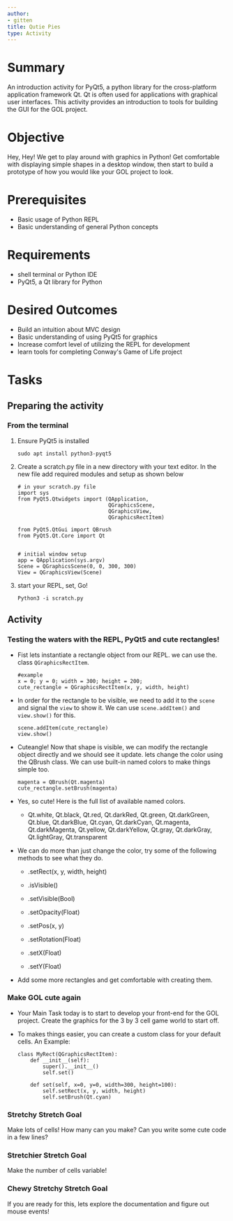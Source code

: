```yaml
---
author:
- gitten
title: Qutie Pies
type: Activity
---
```


Summary
=======

An introduction activity for PyQt5, a python library for the
cross-platform application framework Qt. Qt is often used for
applications with graphical user interfaces. This activity provides an
introduction to tools for building the GUI for the GOL project.

Objective
=========

Hey, Hey! We get to play around with graphics in Python! Get comfortable
with displaying simple shapes in a desktop window, then start to build a
prototype of how you would like your GOL project to look.

Prerequisites
=============

-   Basic usage of Python REPL
-   Basic understanding of general Python concepts

Requirements
============

-   shell terminal or Python IDE
-   PyQt5, a Qt library for Python

Desired Outcomes
================

-   Build an intuition about MVC design
-   Basic understanding of using PyQt5 for graphics
-   Increase comfort level of utilizing the REPL for development
-   learn tools for completing Conway's Game of Life project

Tasks
=====

Preparing the activity
----------------------

### From the terminal

1.  Ensure PyQt5 is installed

    ``` {.bash}
    sudo apt install python3-pyqt5
    ```

2.  Create a scratch.py file in a new directory with your text editor.
    In the new file add required modules and setup as shown below

    ``` {.python}
    # in your scratch.py file
    import sys
    from PyQt5.Qtwidgets import (QApplication,
                                 QGraphicsScene,
                                 QGraphicsView,
                                 QGraphicsRectItem)

    from PyQt5.QtGui import QBrush
    from PyQt5.Qt.Core import Qt


    # initial window setup
    app = QApplication(sys.argv)
    Scene = QGraphicsScene(0, 0, 300, 300)
    View = QGraphicsView(Scene)
    ```

3.  start your REPL, set, Go!

    ``` {.bash}
    Python3 -i scratch.py
    ```

Activity
--------

### Testing the waters with the REPL, PyQt5 and cute rectangles!

-   Fist lets instantiate a rectangle object from our REPL. we can use
    the. class `QGraphicsRectItem`.

    ``` {.python}
    #example
    x = 0; y = 0; width = 300; height = 200;
    cute_rectangle = QGraphicsRectItem(x, y, width, height)
    ```

-   In order for the rectangle to be visible, we need to add it to the
    `scene` and signal the `view` to show it. We can use
    `scene.addItem()` and `view.show()` for this.

    ``` {.python}
    scene.addItem(cute_rectangle)
    view.show()
    ```

-   Cuteangle! Now that shape is visible, we can modify the rectangle
    object directly and we should see it update. lets change the color
    using the QBrush class. We can use built-in named colors to make
    things simple too.

    ``` {.python}
    magenta = QBrush(Qt.magenta)
    cute_rectangle.setBrush(magenta)
    ```

-   Yes, so cute! Here is the full list of available named colors.

    -   Qt.white, Qt.black, Qt.red, Qt.darkRed, Qt.green, Qt.darkGreen,
        Qt.blue, Qt.darkBlue, Qt.cyan, Qt.darkCyan, Qt.magenta,
        Qt.darkMagenta, Qt.yellow, Qt.darkYellow, Qt.gray, Qt.darkGray,
        Qt.lightGray, Qt.transparent

-   We can do more than just change the color, try some of the following
    methods to see what they do.

    -   .setRect(x, y, width, height)

    -   .isVisible()

    -   .setVisible(Bool)

    -   .setOpacity(Float)

    -   .setPos(x, y)

    -   .setRotation(Float)

    -   .setX(Float)

    -   .setY(Float)

-   Add some more rectangles and get comfortable with creating them.

### Make GOL cute again

-   Your Main Task today is to start to develop your front-end for the
    GOL project. Create the graphics for the 3 by 3 cell game world to
    start off.

-   To makes things easier, you can create a custom class for your
    default cells. An Example:

    ``` {.python}
    class MyRect(QGraphicsRectItem):
        def __init__(self):
            super().__init__()
            self.set()

        def set(self, x=0, y=0, width=300, height=100):
            self.setRect(x, y, width, height)
            self.setBrush(Qt.cyan)
    ```

### Stretchy Stretch Goal

Make lots of cells! How many can you make? Can you write some cute code
in a few lines?

### Stretchier Stretch Goal

Make the number of cells variable!

### Chewy Stretchy Stretch Goal

If you are ready for this, lets explore the documentation and figure out
mouse events!
